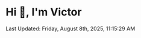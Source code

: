 <h1>Hi 👋, I'm Victor </h1>

<!--RECENT_ACTIVITY:start-->
<!--RECENT_ACTIVITY:end-->

<!--RECENT_ACTIVITY:last_update-->
Last Updated: Friday, August 8th, 2025, 11:15:29 AM
<!--RECENT_ACTIVITY:last_update_end-->
